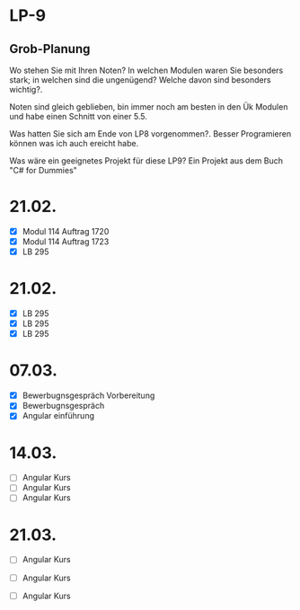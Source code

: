 # LP-9
## Grob-Planung
Wo stehen Sie mit Ihren Noten? In welchen Modulen waren Sie besonders stark; in welchen sind die ungenügend? Welche davon sind besonders wichtig?.

Noten sind gleich geblieben, bin immer noch am besten in den Ük Modulen und habe einen Schnitt von einer 5.5.

Was hatten Sie sich am Ende von LP8 vorgenommen?.
Besser Programieren können was ich auch ereicht habe.

Was wäre ein geeignetes Projekt für diese LP9?
Ein Projekt aus dem Buch "C# for Dummies"

# 21.02.
- [X] Modul 114 Auftrag 1720
- [X] Modul 114 Auftrag 1723
- [X] LB 295

# 21.02.
- [X] LB 295
- [X] LB 295
- [X] LB 295

# 07.03.
- [X] Bewerbugnsgespräch Vorbereitung
- [X] Bewerbugnsgespräch 
- [X] Angular einführung

# 14.03.
- [ ] Angular Kurs
- [ ] Angular Kurs 
- [ ] Angular Kurs

# 21.03.
- [ ] Angular Kurs
- [ ] Angular Kurs 
- [ ] Angular Kurs

